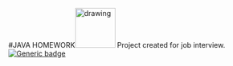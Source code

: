 #JAVA HOMEWORK<img src="https://atos.net/wp-content/uploads/2019/01/atos-logo-blue.png" alt="drawing" height="80"/> 
Project created for job interview.
[![Generic badge](https://img.shields.io/badge/Version-0.0.1-green.svg)](https://www.ephrine.in/)




